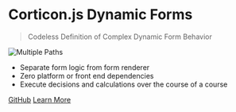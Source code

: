 # Corticon.js Dynamic Forms

> Codeless Definition of Complex Dynamic Form Behavior 

![Multiple Paths](http://clipart-library.com/data_images/336900.png)

- Separate form logic from form renderer
- Zero platform or front end dependencies
- Execute decisions and calculations over the course of a course

[GitHub](https://github.com/corticon/corticon.js-samples)
[Learn More](#corticonjs-studio)